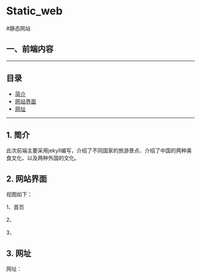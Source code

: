 # Static_web
#静态网站

## 一、前端内容

----
## 目录
* [简介](#jump1)
* [网站界面](#jump2)
* [网址](#jump3)
----

## <span id="jump1">1. 简介</span>
此次前端主要采用jekyll编写，介绍了不同国家的旅游景点、介绍了中国的两种美食文化、以及两种外国的文化。

## <span id="jump2">2. 网站界面</span>
视图如下：

1、首页

2、

3、

## <span id="jump3">3. 网址</span>
网址：
